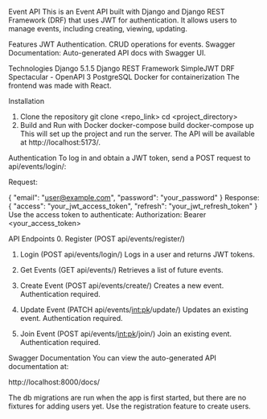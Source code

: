 Event API
This is an Event API built with Django and Django REST Framework (DRF) that uses JWT for authentication. It allows users to manage events, including creating, viewing, updating.

Features
JWT Authentication.
CRUD operations for events.
Swagger Documentation: Auto-generated API docs with Swagger UI.

Technologies
Django 5.1.5
Django REST Framework
SimpleJWT
DRF Spectacular - OpenAPI 3
PostgreSQL
Docker for containerization
The frontend was made with React.

Installation
1. Clone the repository
git clone <repo_link>
cd <project_directory>
2. Build and Run with Docker
docker-compose build
docker-compose up
This will set up the project and run the server. The API will be available at http://localhost:5173/.

Authentication
To log in and obtain a JWT token, send a POST request to api/events/login/:

Request:

{
  "email": "user@example.com",
  "password": "your_password"
}
Response:
{
  "access": "your_jwt_access_token",
  "refresh": "your_jwt_refresh_token"
}
Use the access token to authenticate:
Authorization: Bearer <your_access_token>

API Endpoints
0. Register (POST api/events/register/)

1. Login (POST api/events/login/)
Logs in a user and returns JWT tokens.

2. Get Events (GET api/events/)
Retrieves a list of future events.

3. Create Event (POST api/events/create/)
Creates a new event. Authentication required.

4. Update Event (PATCH api/events/<int:pk>/update/)
Updates an existing event. Authentication required.

5. Join Event (POST api/events/<int:pk>/join/)
Join an existing event. Authentication required.

Swagger Documentation
You can view the auto-generated API documentation at:

http://localhost:8000/docs/

The db migrations are run when the app is first started, but there are no fixtures for adding users yet.
Use the registration feature to create users.